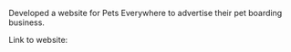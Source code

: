 Developed a website for Pets Everywhere to advertise their pet boarding business.

Link to website: 
